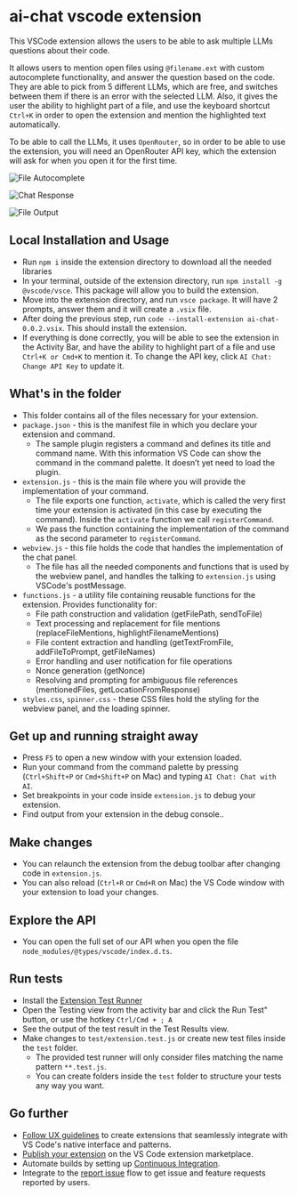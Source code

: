 # ai-chat vscode extension

This VSCode extension allows the users to be able to ask multiple LLMs questions about their code. 

It allows users to mention open files using `@filename.ext` with custom autocomplete functionality, and answer the question based on the code. They are able to pick from 5 different LLMs, which are free, and switches between them if there is an error with the selected LLM. Also, it gives the user the ability to highlight part of a file, and use the keyboard shortcut `Ctrl+K` in order to open the extension and mention the highlighted text automatically.

To be able to call the LLMs, it uses `OpenRouter`, so in order to be able to use the extension, you will need an OpenRouter API key, which the extension will ask for when you open it for the first time.

![File Autocomplete](https://i.imgur.com/YMBbnTq.png)


![Chat Response](https://i.imgur.com/2ceDKrR.png)


![File Output](https://i.imgur.com/B1A80jY.png)


## Local Installation and Usage

* Run `npm i` inside the extension directory to download all the needed libraries
* In your terminal, outside of the extension directory, run `npm install -g @vscode/vsce`. This package will allow you to build the extension.
* Move into the extension directory, and run `vsce package`. It will have 2 prompts, answer them and it will create a `.vsix` file.
* After doing the previous step, run `code --install-extension ai-chat-0.0.2.vsix`. This should install the extension.
* If everything is done correctly, you will be able to see the extension in the Activity Bar, and have the ability to highlight part of a file and use `Ctrl+K or Cmd+K` to mention it. To change the API key, click `AI Chat: Change API Key` to update it.

## What's in the folder

* This folder contains all of the files necessary for your extension.
* `package.json` - this is the manifest file in which you declare your extension and command.
  * The sample plugin registers a command and defines its title and command name. With this information VS Code can show the command in the command palette. It doesn’t yet need to load the plugin.
* `extension.js` - this is the main file where you will provide the implementation of your command.
  * The file exports one function, `activate`, which is called the very first time your extension is activated (in this case by executing the command). Inside the `activate` function we call `registerCommand`.
  * We pass the function containing the implementation of the command as the second parameter to `registerCommand`.
* `webview.js` - this file holds the code that handles the implementation of the chat panel.
  * The file has all the needed components and functions that is used by the webview panel, and handles the talking to `extension.js` using VSCode's postMessage.
* `functions.js` - a utility file containing reusable functions for the extension. Provides functionality for:
  * File path construction and validation (getFilePath, sendToFile)
  * Text processing and replacement for file mentions (replaceFileMentions, highlightFilenameMentions)
  * File content extraction and handling (getTextFromFile, addFileToPrompt, getFileNames)
  * Error handling and user notification for file operations
  * Nonce generation (getNonce)
  * Resolving and prompting for ambiguous file references (mentionedFiles, getLocationFromResponse)
* `styles.css`, `spinner.css` - these CSS files hold the styling for the webview panel, and the loading spinner.

## Get up and running straight away

* Press `F5` to open a new window with your extension loaded.
* Run your command from the command palette by pressing (`Ctrl+Shift+P` or `Cmd+Shift+P` on Mac) and typing `AI Chat: Chat with AI`.
* Set breakpoints in your code inside `extension.js` to debug your extension.
* Find output from your extension in the debug console..

## Make changes

* You can relaunch the extension from the debug toolbar after changing code in `extension.js`.
* You can also reload (`Ctrl+R` or `Cmd+R` on Mac) the VS Code window with your extension to load your changes.

## Explore the API

* You can open the full set of our API when you open the file `node_modules/@types/vscode/index.d.ts`.

## Run tests

* Install the [Extension Test Runner](https://marketplace.visualstudio.com/items?itemName=ms-vscode.extension-test-runner)
* Open the Testing view from the activity bar and click the Run Test" button, or use the hotkey `Ctrl/Cmd + ; A`
* See the output of the test result in the Test Results view.
* Make changes to `test/extension.test.js` or create new test files inside the `test` folder.
  * The provided test runner will only consider files matching the name pattern `**.test.js`.
  * You can create folders inside the `test` folder to structure your tests any way you want.

## Go further

 * [Follow UX guidelines](https://code.visualstudio.com/api/ux-guidelines/overview) to create extensions that seamlessly integrate with VS Code's native interface and patterns.
 * [Publish your extension](https://code.visualstudio.com/api/working-with-extensions/publishing-extension) on the VS Code extension marketplace.
 * Automate builds by setting up [Continuous Integration](https://code.visualstudio.com/api/working-with-extensions/continuous-integration).
 * Integrate to the [report issue](https://code.visualstudio.com/api/get-started/wrapping-up#issue-reporting) flow to get issue and feature requests reported by users.
